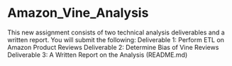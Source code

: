 # Amazon_Vine_Analysis
This new assignment consists of two technical analysis deliverables and a written report. You will submit the following:  Deliverable 1: Perform ETL on Amazon Product Reviews Deliverable 2: Determine Bias of Vine Reviews Deliverable 3: A Written Report on the Analysis (README.md)
